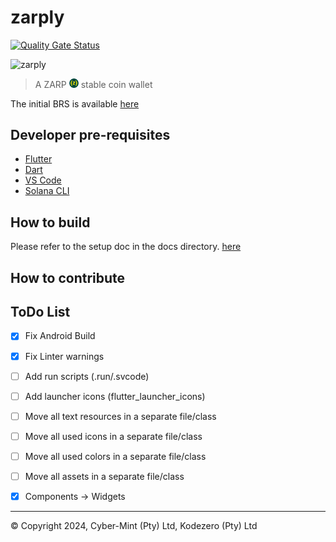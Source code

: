 # zarply

[![Quality Gate Status](https://sonarcloud.io/api/project_badges/measure?project=zarply-mobile-wallet&metric=alert_status&token=3efe7a082cacce81a57c6e5175f76a4eb88fe842)](https://sonarcloud.io/summary/new_code?id=zarply-mobile-wallet)

![zarply](images/banner.png)

> A ZARP <img src="./images/zarp.png" width="15"> stable coin wallet

The initial BRS is available [here](docs/brs.md)

## Developer pre-requisites

- [Flutter](https://flutter.dev/docs/get-started/install)
- [Dart](https://dart.dev/get-dart)
- [VS Code](https://code.visualstudio.com/download)
- [Solana CLI](https://docs.solana.com/cli/install-solana-cli)

## How to build

Please refer to the setup doc in the docs directory. [here](docs/setup.md)

## How to contribute


## ToDo List
- [x] Fix Android Build
- [x] Fix Linter warnings
- [ ] Add run scripts (.run/.svcode)
- [ ] Add launcher icons (flutter_launcher_icons)
- [ ] Move all text resources in a separate file/class
- [ ] Move all used icons in a separate file/class
- [ ] Move all used colors in a separate file/class
- [ ] Move all assets in a separate file/class
- [x] Components -> Widgets


---
&copy; Copyright 2024, Cyber-Mint (Pty) Ltd, Kodezero (Pty) Ltd
